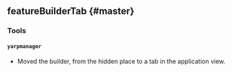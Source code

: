featureBuilderTab {#master}
-----------------

### Tools

#### `yarpmanager`

* Moved the builder, from the hidden place to a tab in the application view.
